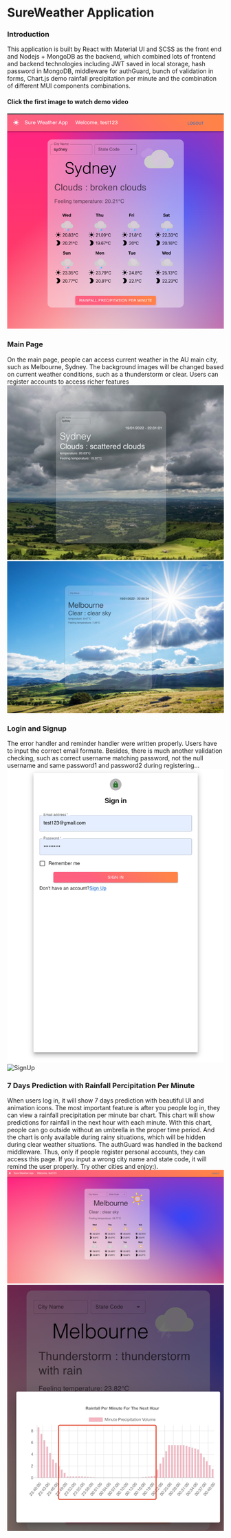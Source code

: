 # SureWeather Application

### Introduction
This application is built by React with Material UI and SCSS as the front end and Nodejs + MongoDB as the backend, which combined lots of frontend and backend technologies including JWT saved in local storage, hash password in MongoDB, middleware for authGuard, bunch of validation in forms, Chart.js demo rainfall precipitation per minute and the combination of different MUI components combinations.

#### Click the first image to watch demo video
[![Watch the video](/images/Main.png)](https://www.youtube.com/watch?v=zrF5VAHHyQ4)
### Main Page
On the main page, people can access current weather in the AU main city, such as Melbourne, Sydney. The background images will be changed based on current weather conditions, such as a thunderstorm or clear. Users can register accounts to access richer features
![Cloudy](/images/Cloudy.png)
![Sunshine](/images/Sunshine.png)

### Login and Signup
The error handler and reminder handler were written properly. Users have to input the correct email formate. Besides, there is much another validation checking, such as correct username matching password, not the null username and same password1 and password2 during registering...
![Signin](/images/SignIn.png)
![SignUp](/images/SignUp.png)

 
### 7 Days Prediction with Rainfall Percipitation Per Minute
When users log in, it will show 7 days prediction with beautiful UI and animation icons. The most important feature is after you people log in, they can view a rainfall precipitation per minute bar chart. This chart will show predictions for rainfall in the next hour with each minute. With this chart, people can go outside without an umbrella in the proper time period. And the chart is only available during rainy situations, which will be hidden during clear weather situations. The authGuard was handled in the backend middleware. Thus, only if people register personal accounts, they can access this page. If you input a wrong city name and state code, it will remind the user properly. Try other cities and enjoy:).
![seven](/images/seven.png)
![sevenRain](/images/sevenRain.png)
